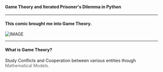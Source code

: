 #### Game Theory and Iterated Prisoner's Dilemma in Python

---
#### This comic brought me into Game Theory.

![IMAGE](https://upload.wikimedia.org/wikipedia/en/8/84/Liar_Game_vol01.jpg)

---

#### What is Game Theory?

Study Conflicts and Cooperation between various entities though <span style="color: #666666">Mathematical Models.</span>

